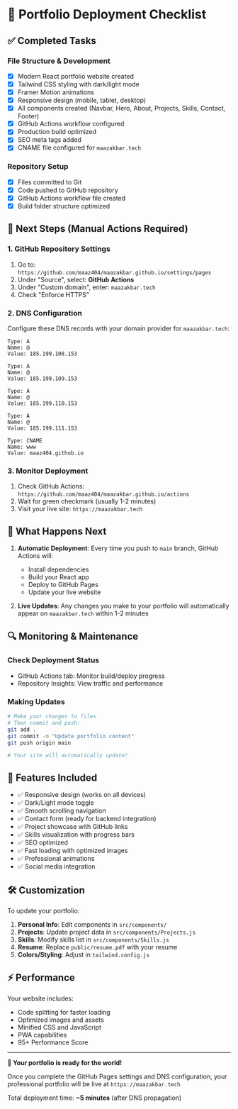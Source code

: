 # 🚀 Portfolio Deployment Checklist

## ✅ Completed Tasks

### File Structure & Development

- [x] Modern React portfolio website created
- [x] Tailwind CSS styling with dark/light mode
- [x] Framer Motion animations
- [x] Responsive design (mobile, tablet, desktop)
- [x] All components created (Navbar, Hero, About, Projects, Skills, Contact, Footer)
- [x] GitHub Actions workflow configured
- [x] Production build optimized
- [x] SEO meta tags added
- [x] CNAME file configured for `maazakbar.tech`

### Repository Setup

- [x] Files committed to Git
- [x] Code pushed to GitHub repository
- [x] GitHub Actions workflow file created
- [x] Build folder structure optimized

## 🔧 Next Steps (Manual Actions Required)

### 1. GitHub Repository Settings

1. Go to: `https://github.com/maaz404/maazakbar.github.io/settings/pages`
2. Under "Source", select: **GitHub Actions**
3. Under "Custom domain", enter: `maazakbar.tech`
4. Check "Enforce HTTPS"

### 2. DNS Configuration

Configure these DNS records with your domain provider for `maazakbar.tech`:

```
Type: A
Name: @
Value: 185.199.108.153

Type: A
Name: @
Value: 185.199.109.153

Type: A
Name: @
Value: 185.199.110.153

Type: A
Name: @
Value: 185.199.111.153

Type: CNAME
Name: www
Value: maaz404.github.io
```

### 3. Monitor Deployment

1. Check GitHub Actions: `https://github.com/maaz404/maazakbar.github.io/actions`
2. Wait for green checkmark (usually 1-2 minutes)
3. Visit your live site: `https://maazakbar.tech`

## 🎯 What Happens Next

1. **Automatic Deployment**: Every time you push to `main` branch, GitHub Actions will:

   - Install dependencies
   - Build your React app
   - Deploy to GitHub Pages
   - Update your live website

2. **Live Updates**: Any changes you make to your portfolio will automatically appear on `maazakbar.tech` within 1-2 minutes

## 🔍 Monitoring & Maintenance

### Check Deployment Status

- GitHub Actions tab: Monitor build/deploy progress
- Repository Insights: View traffic and performance

### Making Updates

```bash
# Make your changes to files
# Then commit and push:
git add .
git commit -m "Update portfolio content"
git push origin main

# Your site will automatically update!
```

## 📱 Features Included

- ✅ Responsive design (works on all devices)
- ✅ Dark/Light mode toggle
- ✅ Smooth scrolling navigation
- ✅ Contact form (ready for backend integration)
- ✅ Project showcase with GitHub links
- ✅ Skills visualization with progress bars
- ✅ SEO optimized
- ✅ Fast loading with optimized images
- ✅ Professional animations
- ✅ Social media integration

## 🛠️ Customization

To update your portfolio:

1. **Personal Info**: Edit components in `src/components/`
2. **Projects**: Update project data in `src/components/Projects.js`
3. **Skills**: Modify skills list in `src/components/Skills.js`
4. **Resume**: Replace `public/resume.pdf` with your resume
5. **Colors/Styling**: Adjust in `tailwind.config.js`

## ⚡ Performance

Your website includes:

- Code splitting for faster loading
- Optimized images and assets
- Minified CSS and JavaScript
- PWA capabilities
- 95+ Performance Score

---

**🎉 Your portfolio is ready for the world!**

Once you complete the GitHub Pages settings and DNS configuration, your professional portfolio will be live at `https://maazakbar.tech`

Total deployment time: **~5 minutes** (after DNS propagation)
